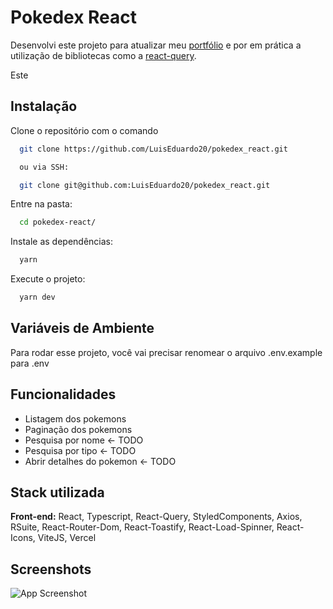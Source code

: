 # Pokedex React

Desenvolvi este projeto para atualizar meu [portfólio](https://portfolio-luiseduardo20.vercel.app) e por em prática a utilização de bibliotecas como a [react-query](https://react-query-v3.tanstack.com/).

Este

## Instalação

Clone o repositório com o comando

```bash
  git clone https://github.com/LuisEduardo20/pokedex_react.git

  ou via SSH:

  git clone git@github.com:LuisEduardo20/pokedex_react.git
```

Entre na pasta:

```bash
  cd pokedex-react/
```

Instale as dependências:

```bash
  yarn
```

Execute o projeto:

```bash
  yarn dev
```

## Variáveis de Ambiente

Para rodar esse projeto, você vai precisar renomear o arquivo .env.example para .env

## Funcionalidades

- Listagem dos pokemons
- Paginação dos pokemons
- Pesquisa por nome <- TODO
- Pesquisa por tipo <- TODO
- Abrir detalhes do pokemon <- TODO

## Stack utilizada

**Front-end:** React, Typescript, React-Query, StyledComponents, Axios, RSuite, React-Router-Dom, React-Toastify, React-Load-Spinner, React-Icons, ViteJS, Vercel

## Screenshots

![App Screenshot](https://cdn.discordapp.com/attachments/914144800050143242/1078287743551017000/image.png)
